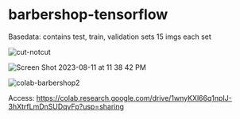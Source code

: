 # barbershop-tensorflow
Basedata: contains test, train, validation sets
15 imgs each set


![cut-notcut](https://github.com/rchahal2501/barbershop-tensorflow/assets/121363170/7d09598c-9a0f-443f-9e87-215929d03a63)

![Screen Shot 2023-08-11 at 11 38 42 PM](https://github.com/rchahal2501/barbershop-tensorflow/assets/121363170/833b0791-3581-45f9-99ca-c7fc28a83508)

![colab-barbershop2](https://github.com/rchahal2501/barbershop-tensorflow/assets/121363170/d809e791-fb76-44aa-b9ad-1cc5a6b43c6f)


Access: https://colab.research.google.com/drive/1wnyKXl66q1npIJ-3hXtrfLmDnSUDqvFp?usp=sharing
